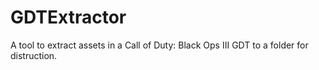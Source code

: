 # GDTExtractor
A tool to extract assets in a Call of Duty: Black Ops III GDT to a folder for distruction. 
